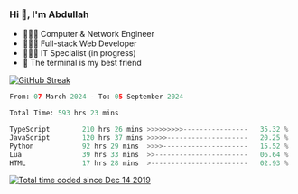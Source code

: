 <h3>Hi 👋, I'm Abdullah</h3>

- 👷🏼‍♂️ Computer & Network Engineer
- 👨🏻‍💻 Full-stack Web Developer
- 👨🏻‍💻 IT Specialist (in progress)
- 🖤 The terminal is my best friend

[![GitHub Streak](https://streak-stats.demolab.com?user=al3bad&theme=transparent&date_format=j%20M%5B%20Y%5D)](https://git.io/streak-stats)

<!--START_SECTION:waka-->

```python
From: 07 March 2024 - To: 05 September 2024

Total Time: 593 hrs 23 mins

TypeScript        210 hrs 26 mins >>>>>>>>>----------------   35.32 %
JavaScript        120 hrs 37 mins >>>>>--------------------   20.25 %
Python            92 hrs 29 mins  >>>>---------------------   15.52 %
Lua               39 hrs 33 mins  >>-----------------------   06.64 %
HTML              17 hrs 28 mins  >------------------------   02.93 %
```

<!--END_SECTION:waka-->

<p>
  <a href="https://wakatime.com/@ce2a2aac-0d6b-4d65-b864-8a4bcaf12967"><img src="https://wakatime.com/badge/user/ce2a2aac-0d6b-4d65-b864-8a4bcaf12967.svg" alt="Total time coded since Dec 14 2019" /></a>
</p>

